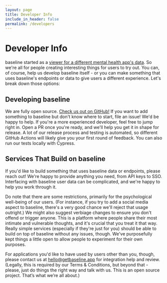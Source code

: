 ```yaml
---
layout: page
title: Developer Info
include_in_header: false
permalink: /developers
---
```


# Developer Info
baseline started as a [viewer for a different mental health app's data](https://github.com/nkalupahana/sanvello). So we're 
all for people creating interesting things for users to try out. You can, of course, help us develop baseline itself - or 
you can make something that uses baseline's endpoints or data to give users a different experience. Let's
break down those options:

## Developing baseline

We are fully open source. [Check us out on GitHub!](https://github.com/nkalupahana/baseline) If you
want to add something to baseline but don't know where to start, file an issue! We'd be happy to help. 
If you're a more experienced developer, feel free to jump right in. Open a PR once you're ready, 
and we'll help you get it in shape for release. A lot of our release process and testing is automated, 
so different GitHub Actions will likely give you your first round of feedback. You can also run 
our tests locally with Cypress.

## Services That Build on baseline

If you'd like to build something that uses baseline data or endpoints, please reach out! We're happy 
to provide anything you need, from API keys to SSO. Interfacing with baseline user data 
can be complicated, and we're happy to help you work through it.

Do note that there are some restrictions, primarily for the psychological well-being of our users. (For
instance, if you try to add a social media aspect to baseline, there's a very good chance we'll reject that 
usage outright.) We might also suggest verbiage changes to ensure you don't offend or trigger anyone. 
This is a platform where people share their most intimate and vulnerable thoughts, 
and it's crucial that you treat it that way. Really simple services (especially if they're just for you) 
should be able to build on top of baseline without any issues, though. We've purposefully kept things a 
little open to allow people to experiment for their own purposes.

For applications you'd like to have used by users other than you, 
though, please contact us at [hello@getbaseline.app](mailto:hello@getbaseline.app) for 
integration help and review. (Legally, this is required by our Terms & Conditions, but beyond that - please, 
just do things the right way and talk with us. This is an open source project. That’s what we’re all about.)
